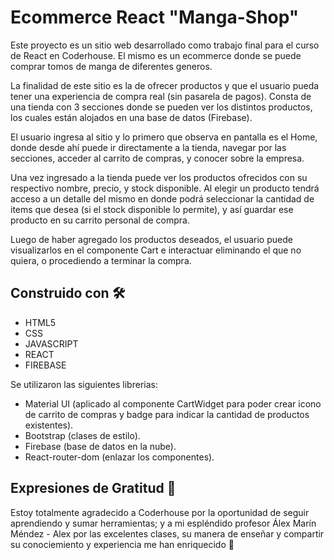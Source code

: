 # Ecommerce React "Manga-Shop"

Este proyecto es un sitio web desarrollado como trabajo final para el curso de React en Coderhouse. El mismo es un ecommerce donde se puede comprar tomos de manga de diferentes generos.

La finalidad de este sitio es la de ofrecer productos y que el usuario pueda tener una experiencia de compra real (sin pasarela de pagos). Consta de una tienda con 3 secciones donde se pueden ver los distintos productos, los cuales están alojados en una base de datos (Firebase).

El usuario ingresa al sitio y lo primero que observa en pantalla es el Home, donde desde ahí puede ir directamente a la tienda, navegar por las secciones, acceder al carrito de compras, y conocer sobre la empresa.

Una vez ingresado a la tienda puede ver los productos ofrecidos con su respectivo nombre, precio, y stock disponible. Al elegir un producto tendrá acceso a un detalle del mismo en donde podrá seleccionar la cantidad de items que desea (si el stock disponible lo permite), y así guardar ese producto en su carrito personal de compra.

Luego de haber agregado los productos deseados, el usuario puede visualizarlos en el componente Cart e interactuar eliminando el que no quiera, o procediendo a terminar la compra.

## Construido con 🛠️

* HTML5
* CSS
* JAVASCRIPT
* REACT
* FIREBASE

Se utilizaron las siguientes librerias:
* Material UI (aplicado al componente CartWidget para poder crear icono de carrito de compras y badge para indicar la cantidad de productos existentes).
* Bootstrap (clases de estilo).
* Firebase (base de datos en la nube).
* React-router-dom (enlazar los componentes).

## Expresiones de Gratitud 🎁

Estoy totalmente agradecido a Coderhouse por la oportunidad de seguir aprendiendo y sumar herramientas; y a mi espléndido profesor Álex Marín Méndez - Alex por las excelentes clases, su manera de enseñar y compartir su conociemiento y experiencia me han enriquecido 🙌


